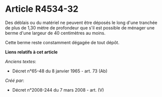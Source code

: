 # Article R4534-32

Des déblais ou du matériel ne peuvent être déposés le long d'une tranchée de plus de 1,30 mètre de profondeur que s'il est
possible de ménager une berme d'une largeur de 40 centimètres au moins.

Cette berme reste constamment dégagée de tout dépôt.

**Liens relatifs à cet article**

_Anciens textes_:

  - Décret n°65-48 du 8 janvier 1965 - art. 73 (Ab)

_Créé par_:

  - Décret n°2008-244 du 7 mars 2008 - art. (V)
